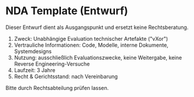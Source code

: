 # NDA Template (Entwurf)

Dieser Entwurf dient als Ausgangspunkt und ersetzt keine Rechtsberatung.

1. Zweck: Unabhängige Evaluation technischer Artefakte ("vXor")
2. Vertrauliche Informationen: Code, Modelle, interne Dokumente, Systemdesigns
3. Nutzung: ausschließlich Evaluationszwecke, keine Weitergabe, keine Reverse Engineering-Versuche
4. Laufzeit: 3 Jahre
5. Recht & Gerichtsstand: nach Vereinbarung

Bitte durch Rechtsabteilung prüfen lassen.
